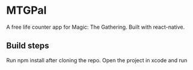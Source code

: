 # MTGPal
A free life counter app for Magic: The Gathering. Built with react-native.

## Build steps
Run npm install after cloning the repo. Open the project in xcode and run
